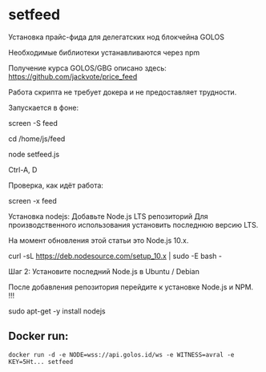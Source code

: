 # setfeed
Установка прайс-фида для делегатских нод блокчейна GOLOS

Необходимые библиотеки устанавливаются через npm

Получение курса GOLOS/GBG описано здесь:
https://github.com/jackvote/price_feed

Работа скрипта не требует докера и не предоставляет трудности.

Запускается в фоне:

screen -S feed

cd /home/js/feed

node setfeed.js

Ctrl-A, D

Проверка, как идёт работа:

screen -x feed

Установка nodejs:
Добавьте Node.js LTS репозиторий
Для производственного использования установить последнюю версию LTS.

На момент обновления этой статьи это Node.js 10.x.

curl -sL https://deb.nodesource.com/setup_10.x | sudo -E bash -

Шаг 2: Установите последний Node.js в Ubuntu / Debian

После добавления репозитория перейдите к установке Node.js и NPM. !!!

sudo apt-get -y install nodejs

## Docker run:
```
docker run -d -e NODE=wss://api.golos.id/ws -e WITNESS=avral -e KEY=5Ht... setfeed
```
